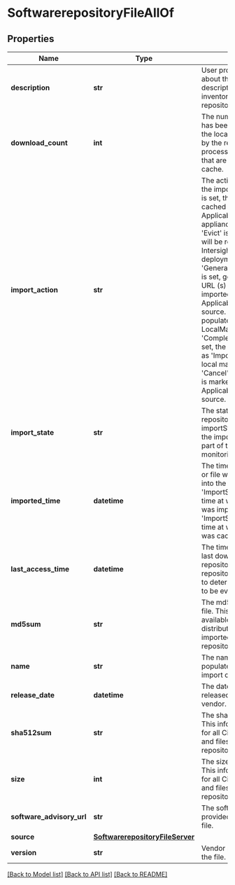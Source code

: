 # SoftwarerepositoryFileAllOf

## Properties
Name | Type | Description | Notes
------------ | ------------- | ------------- | -------------
**description** | **str** | User provided description about the file. Cisco provided description for image inventoried from a Cisco repository.   | [optional] 
**download_count** | **int** | The number of times this file has been downloaded from the local repository. It is used by the repository monitoring process to determine the files that are to be evicted from the cache.   | [optional] [readonly] 
**import_action** | **str** | The action to be performed on the imported file. If &#39;PreCache&#39; is set, the image will be cached in Appliance. Applicable in Intersight appliance deployment. If &#39;Evict&#39; is set, the cached file will be removed. Applicable in Intersight appliance deployment. If &#39;GeneratePreSignedUploadUrl&#39; is set, generates pre signed URL (s) for the file to be imported into the repository. Applicable for local machine source. The URL (s) will be populated under LocalMachine file server. If &#39;CompleteImportProcess&#39; is set, the ImportState is marked as &#39;Imported&#39;. Applicable for local machine source. If &#39;Cancel&#39; is set, the ImportState is marked as &#39;Failed&#39;. Applicable for local machine source.    | [optional] [default to 'None']
**import_state** | **str** | The state  of this file in the repository or Appliance. The importState is updated during the import operation and as part of the repository monitoring process.   | [optional] [readonly] [default to 'ReadyForImport']
**imported_time** | **datetime** | The time at which this image or file was imported/cached into the repositry. if the &#39;ImportState&#39; is &#39;Imported&#39;, the time at which this image or file was imported. if the &#39;ImportState&#39; is &#39;Cached&#39;, the time at which this image or file was cached.   | [optional] [readonly] 
**last_access_time** | **datetime** | The time at which this file was last downloaded from the local repository. It is used by the repository monitoring process to determine the files that are to be evicted from the cache.   | [optional] [readonly] 
**md5sum** | **str** | The md5sum checksum of the file. This information is available for all Cisco distributed images and files imported to the local repository.   | [optional] 
**name** | **str** | The name of the file. It is populated as part of the image import operation.    | [optional] 
**release_date** | **datetime** | The date on which the file was released or distributed by its vendor.   | [optional] 
**sha512sum** | **str** | The sha512sum of the file. This information is available for all Cisco distributed images and files imported to the local repository.   | [optional] 
**size** | **int** | The size (in bytes) of the file. This information is available for all Cisco distributed images and files imported to the local repository.   | [optional] 
**software_advisory_url** | **str** | The software advisory, if any, provided by the vendor for this file.   | [optional] 
**source** | [**SoftwarerepositoryFileServer**](SoftwarerepositoryFileServer.md) |  | [optional] 
**version** | **str** | Vendor provided version for the file.    | [optional] 

[[Back to Model list]](../README.md#documentation-for-models) [[Back to API list]](../README.md#documentation-for-api-endpoints) [[Back to README]](../README.md)


